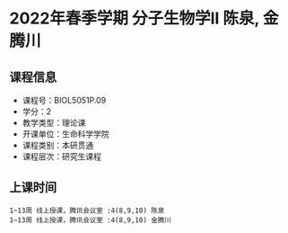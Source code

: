 # 2022年春季学期 分子生物学II 陈泉, 金腾川






## 课程信息

- 课程号：BIOL5051P.09
- 学分：2
- 教学类型：理论课
- 开课单位：生命科学学院
- 课程类别：本研贯通
- 课程层次：研究生课程

## 上课时间

```
1~13周 线上授课，腾讯会议室 :4(8,9,10) 陈泉
1~13周 线上授课，腾讯会议室 :4(8,9,10) 金腾川
```

